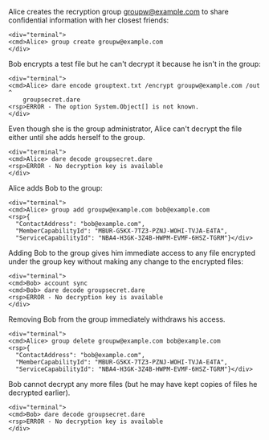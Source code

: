 Alice creates the recryption group groupw@example.com to share confidential information with
her closest friends:


~~~~
<div="terminal">
<cmd>Alice> group create groupw@example.com
</div>
~~~~

Bob encrypts a test file but he can't decrypt it because he isn't in the group:


~~~~
<div="terminal">
<cmd>Alice> dare encode grouptext.txt /encrypt groupw@example.com /out ^
    groupsecret.dare
<rsp>ERROR - The option System.Object[] is not known.
</div>
~~~~

Even though she is the group administrator, Alice can't decrypt the file either until
she adds herself to the group.


~~~~
<div="terminal">
<cmd>Alice> dare decode groupsecret.dare
<rsp>ERROR - No decryption key is available
</div>
~~~~

Alice adds Bob to the group:


~~~~
<div="terminal">
<cmd>Alice> group add groupw@example.com bob@example.com
<rsp>{
  "ContactAddress": "bob@example.com",
  "MemberCapabilityId": "MBUR-G5KX-7TZ3-PZNJ-WOHI-TVJA-E4TA",
  "ServiceCapabilityId": "NBA4-H3GK-3Z4B-HWPM-EVMF-6HSZ-TGRM"}</div>
~~~~

Adding Bob to the group gives him immediate access to any file encrypted under
the group key without making any change to the encrypted files:


~~~~
<div="terminal">
<cmd>Bob> account sync
<cmd>Bob> dare decode groupsecret.dare
<rsp>ERROR - No decryption key is available
</div>
~~~~

Removing Bob from the group immediately withdraws his access.


~~~~
<div="terminal">
<cmd>Alice> group delete groupw@example.com bob@example.com
<rsp>{
  "ContactAddress": "bob@example.com",
  "MemberCapabilityId": "MBUR-G5KX-7TZ3-PZNJ-WOHI-TVJA-E4TA",
  "ServiceCapabilityId": "NBA4-H3GK-3Z4B-HWPM-EVMF-6HSZ-TGRM"}</div>
~~~~

Bob cannot decrypt any more files (but he may have kept copies of files he decrypted 
earlier).


~~~~
<div="terminal">
<cmd>Bob> dare decode groupsecret.dare
<rsp>ERROR - No decryption key is available
</div>
~~~~


